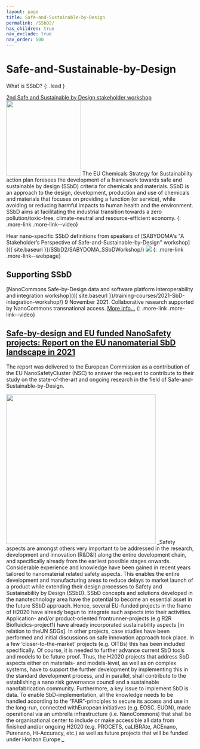 ```yaml
---
layout: page
title: Safe-and-Sustainable-by-Design
permalink: /SSbD2/
has_children: true
nav_exclude: true
nav_order: 500
---
```


# Safe-and-Sustainable-by-Design
What is SSbD? 
{: .lead }

[2nd Safe and Sustainable by Design stakeholder workshop](https://www.youtube.com/watch?v=Vz1rGpI7jIU) 
<img src="{{ site.baseurl }}/images/SSbD/HE_SSbDWorkshop.jpg" width="200" class="image--left">
The EU Chemicals Strategy for Sustainability action plan foresees the development of a framework towards safe and sustainable by design (SSbD) criteria for chemicals and materials. SSbD is an approach to the design, development, production and use of chemicals and materials that focuses on providing a function (or service), while avoiding or reducing harmful impacts to human health and the environment. SSbD aims at facilitating the industrial transition towards a zero pollution/toxic-free, climate-neutral and resource-efficient economy. 
{: .more-link .more-link--video}


Hear nano-specific SSbD definitions from speakers of [SABYDOMA's "A Stakeholder’s Perspective of Safe-and-Sustainable-by-Design" workshop]({{ site.baseurl }}/SSbD2/SABYDOMA_SSbDWorkshop/) 
<img src="{{ site.baseurl }}/images/SSbD/SABYDOMA_SSbDWorkshopSpeakers.jpg">
{: .more-link .more-link--webpage}


## Supporting SSbD

[NanoCommons Safe-by-Design data and software platform interoperability and integration workshop]({{ site.baseurl }}/training-courses/2021-SbD-integration-workshop/)
9 November 2021. Collaborative research supported by NanoCommons transnational access. [More info...](https://zenodo.org/record/5752073#.Ybitq73MKUk)
{: .more-link .more-link--video}

## [Safe-by-design and EU funded NanoSafety projects: Report on the EU nanomaterial SbD landscape in 2021](https://zenodo.org/record/4652587#.YkVgyihByUk)
The report was delivered to the European Commission as a contribution of the EU NanoSafetyCluster (NSC) to answer the request to contribute to their study on the state-of-the-art and ongoing research in the field of Safe-and-Sustainable-by-Design.

<img src="{{ site.baseurl }}/images/SSbD/UN-SDGs.webp" width="400" class="image--right">
_Safety aspects are amongst others very important to be addressed in the research, development and innovation (R&D&I) along the entire development chain, and specifically already from the earliest possible stages onwards. Considerable experience and knowledge have been gained in recent years tailored to nanomaterial related safety aspects. This enables the entire development and manufacturing areas to reduce delays to market launch of a product while extending their design processes to Safety and  Sustainability by Design (SSbD). SSbD concepts and solutions developed in the nanotechnology area have the potential to become an essential asset in the future SSbD approach. Hence, several EU-funded projects in the frame of H2020 have already begun to integrate such aspects into their activities. Application- and/or product-oriented frontrunner-projects (e.g R2R Biofluidics-project1) have already incorporated sustainability aspects [in relation to theUN SDGs]. In other projects, case studies have been performed and initial discussions on safe innovation approach took place. In a few ‘closer-to-the-market’ projects (e.g. OITBs) this has been included specifically. Of course, it is needed to further advance current SbD tools and models to be future proof. Thus, the H2020 projects that address SbD aspects either on materials- and models-level, as well as on complex systems, have to support the further development by implementing this in the standard development process, and in parallel, shall contribute to the establishing a nano risk governance council and a sustainable nanofabrication community. Furthermore, a key issue to implement SbD is data. To enable SbD-implementation, all the knowledge needs to be handled according to the “FAIR”-principles to secure its access and use in the long-run, connected withEuropean initiatives (e.g. EOSC, EUON), made operational via an umbrella infrastructure (i.e. NanoCommons) that shall be the organisational center to include or make accessible all data from finished and/or ongoing H2020 (e.g. PROCETS, caLIBRAte, ACEnano, Purenano, Hi-Accuracy, etc.) as well as future projects that will be funded under Horizon Europe._